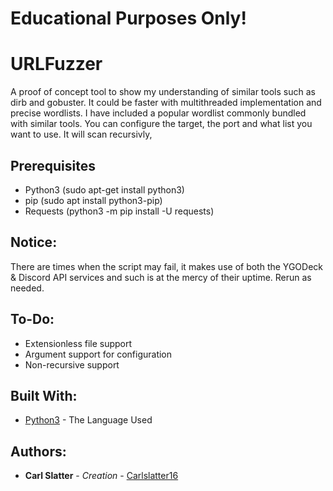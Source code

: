 # Educational Purposes Only! #

# URLFuzzer
 A proof of concept tool to show my understanding of similar tools such as dirb and gobuster. It could be faster with multithreaded implementation and precise wordlists. I have included a popular wordlist commonly bundled with similar tools. You can configure the target, the port and what list you want to use. It will scan recursivly, 


## Prerequisites
 * Python3 (sudo apt-get install python3)
 * pip (sudo apt install python3-pip)
 * Requests (python3 -m pip install -U requests)
 

 ## Notice: 
 There are times when the script may fail, it makes use of both the YGODeck & Discord API services and such is at the mercy of their uptime. Rerun as needed.
 
 
 ## To-Do: 
 * Extensionless file support
 * Argument support for configuration
 * Non-recursive support


 ## Built With:

 * [Python3](https://docs.python.org/3.6/) - The Language Used


## Authors:

* **Carl Slatter** - *Creation* - [Carlslatter16](https://github.com/carlslatter16)
